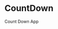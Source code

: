 # CountDown
 Count Down App
     
        
                                              
                                                
                                           
                                  
                   
           
  
 
  
 
